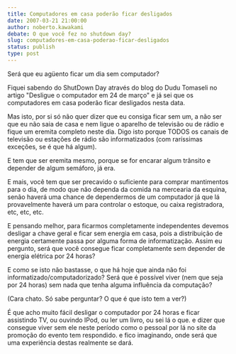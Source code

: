 ```yaml
---
title: Computadores em casa poderão ficar desligados
date: 2007-03-21 21:00:00
author: noberto.kawakami
debate: O que você fez no shutdown day?
slug: computadores-em-casa-poderao-ficar-desligados
status: publish 
type: post
---
```


Será que eu agüento ficar um dia sem computador?  
  
Fiquei sabendo do ShutDown Day através do blog do Dudu Tomaseli no artigo "Desligue o computador em 24 de março" e já sei que os computadores em casa poderão ficar desligados nesta data.  
  
Mas isto, por si só não quer dizer que eu consiga ficar sem um, a não ser que eu não saia de casa e nem ligue o aparelho de televisão ou de rádio e fique um eremita completo neste dia. Digo isto porque TODOS os canais de televisão ou estações de rádio são informatizados (com raríssimas exceções, se é que há algum).  
  
E tem que ser eremita mesmo, porque se for encarar algum trânsito e depender de algum semáforo, já era.  
  
E mais, você tem que ser precavido o suficiente para comprar mantimentos para o dia, de modo que não dependa da comida na mercearia da esquina, senão haverá uma chance de dependermos de um computador já que lá provavelmente haverá um para controlar o estoque, ou caixa registradora, etc, etc, etc.  
  
E pensando melhor, para ficarmos completamente independentes devemos desligar a chave geral e ficar sem energia em casa, pois a distribuição de energia certamente passa por alguma forma de informatização. Assim eu pergunto, será que você consegue ficar completamente sem depender de energia elétrica por 24 horas?  
  
E como se isto não bastasse, o que há hoje que ainda não foi informatizado/computadorizado? Será que é possível viver (nem que seja por 24 horas) sem nada que tenha alguma influência da computação?  
  
(Cara chato. Só sabe perguntar? O que é que isto tem a ver?)  
  
É que acho muito fácil desligar o computador por 24 horas e ficar assistindo TV, ou ouvindo IPod, ou ler um livro, ou sei lá o que. e dizer que consegue viver sem ele neste período como o pessoal por lá no site da promoção do evento tem respondido. e fico imaginando, onde será que uma experiência destas realmente se dará.  
  
  

